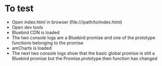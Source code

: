 # To test

* Open index.html in browser (file:///path/to/index.html)
* Open dev tools
* Bluebird CDN is loaded
* The two console logs are a Bluebird promise and one of the prototype functions belonging to the promise
* amCharts is loaded
* The next two console logs show that the basic global promise is still a Bluebird promise but the Promise.prototype.then function has changed
